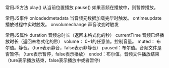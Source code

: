 常用JS方法
    play() 从当前位置播放
    pause() 如果音频在播放中，则暂停播放。

常用JS事件
    onloadedmetadata 当音频元数据加载完毕时触发。
    ontimeupdate 播放过程中实时触发。
    onvolumechange 声音改变时触发

常用JS属性
    duration 音频总时长（返回未格式化的秒）
    currentTime  音频已经播放时长（返回未格式化的秒）
    volume： 0~1的任意值。控制音量。
    muted： 布尔值。静音。（ture表示静音，false表示非静音）
    paused：布尔值。音频文件是否暂停。（ture表示暂停，false表示播放）
    ended：布尔值。音频文件播放结束（ture表示播放结束，false表示播放中或者暂停）
